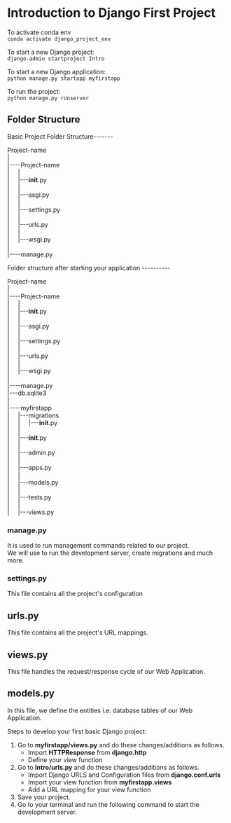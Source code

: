 # Introduction to Django First Project

To activate conda env <br/>
`conda activate django_project_env` <br/>

To start a new Django project: <br/>
`django-admin startproject Intro` <br/>

To start a new Django application:  <br/>
`python manage.py startapp myfirstapp` <br/>

To run the project: <br/>
`python manage.py runserver` <br/>



## Folder Structure

Basic Project Folder Structure------- <br/>

Project-name <br/>
| <br/>
|----Project-name <br/>
|&nbsp;&nbsp;&nbsp;&nbsp;&nbsp;| <br/>
|&nbsp;&nbsp;&nbsp;&nbsp;&nbsp;|---__init__.py <br/>
|&nbsp;&nbsp;&nbsp;&nbsp;&nbsp;| <br/>
|&nbsp;&nbsp;&nbsp;&nbsp;&nbsp;|---asgi.py <br/>
|&nbsp;&nbsp;&nbsp;&nbsp;&nbsp;|<br/>
|&nbsp;&nbsp;&nbsp;&nbsp;&nbsp;|---settings.py <br/>
|&nbsp;&nbsp;&nbsp;&nbsp;&nbsp;| <br/>
|&nbsp;&nbsp;&nbsp;&nbsp;&nbsp;|---urls.py <br/>
|&nbsp;&nbsp;&nbsp;&nbsp;&nbsp;| <br/>
|&nbsp;&nbsp;&nbsp;&nbsp;&nbsp;|---wsgi.py <br/>
|<br/>
|----manage.py <br/>



Folder structure after starting your application ---------- <br/>

Project-name <br/>
| <br/>
|----Project-name <br/>
|&nbsp;&nbsp;&nbsp;&nbsp;&nbsp;| <br/>
|&nbsp;&nbsp;&nbsp;&nbsp;&nbsp;|---__init__.py <br/>
|&nbsp;&nbsp;&nbsp;&nbsp;&nbsp;| <br/>
|&nbsp;&nbsp;&nbsp;&nbsp;&nbsp;|---asgi.py <br/>
|&nbsp;&nbsp;&nbsp;&nbsp;&nbsp;|<br/>
|&nbsp;&nbsp;&nbsp;&nbsp;&nbsp;|---settings.py <br/>
|&nbsp;&nbsp;&nbsp;&nbsp;&nbsp;| <br/>
|&nbsp;&nbsp;&nbsp;&nbsp;&nbsp;|---urls.py <br/>
|&nbsp;&nbsp;&nbsp;&nbsp;&nbsp;| <br/>
|&nbsp;&nbsp;&nbsp;&nbsp;&nbsp;|---wsgi.py <br/>
|<br/>
|----manage.py <br/>
|---db.sqlite3 <br/>
| <br/>
|----myfirstapp <br/>
|&nbsp;&nbsp;&nbsp;&nbsp;&nbsp;|---migrations <br/>
|&nbsp;&nbsp;&nbsp;&nbsp;&nbsp;|&nbsp;&nbsp;&nbsp;&nbsp;&nbsp;|---__init__.py <br/>
|&nbsp;&nbsp;&nbsp;&nbsp;&nbsp;| <br/>
|&nbsp;&nbsp;&nbsp;&nbsp;&nbsp;|---__init__.py <br/>
|&nbsp;&nbsp;&nbsp;&nbsp;&nbsp;| <br/>
|&nbsp;&nbsp;&nbsp;&nbsp;&nbsp;|---admin.py <br/>
|&nbsp;&nbsp;&nbsp;&nbsp;&nbsp;| <br/>
|&nbsp;&nbsp;&nbsp;&nbsp;&nbsp;|---apps.py <br/>
|&nbsp;&nbsp;&nbsp;&nbsp;&nbsp;| <br/>
|&nbsp;&nbsp;&nbsp;&nbsp;&nbsp;|---models.py <br/>
|&nbsp;&nbsp;&nbsp;&nbsp;&nbsp;| <br/>
|&nbsp;&nbsp;&nbsp;&nbsp;&nbsp;|---tests.py <br/>
|&nbsp;&nbsp;&nbsp;&nbsp;&nbsp;| <br/>
|&nbsp;&nbsp;&nbsp;&nbsp;&nbsp;|---views.py <br/>



### manage.py
It is used to run management commands related to our project. <br/>
We will use to run the development server, create migrations and much more.

### settings.py
This file contains all the project's configuration

## urls.py
This file contains all the project's URL mappings.

## views.py
This file handles the request/response cycle of our Web Application.

## models.py
In this file, we define the entities i.e. database tables of our Web Application. <br/>

Steps to develop your first basic Django project:

1. Go to **myfirstapp/views.py** and do these changes/additions as follows.
    - Import **HTTPResponse** from **django.http**
    - Define your view function
2. Go to **Intro/urls.py** and do these changes/additions as follows.
    - Import Django URLS and Configuration files from **django.conf.urls**
    - Import your view function from **myfirstapp.views**
    - Add a URL mapping for your view function
3. Save your project.
4. Go to your terminal and run the following command to start the development server.
